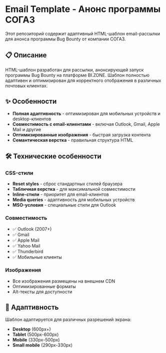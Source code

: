 # Email Template - Анонс программы СОГАЗ

Этот репозиторий содержит адаптивный HTML-шаблон email-рассылки для анонса программы Bug Bounty от компании СОГАЗ.

## 📋 Описание

HTML-шаблон разработан для рассылки, анонсирующей запуск программы Bug Bounty на платформе BI.ZONE. Шаблон полностью адаптивен и оптимизирован для корректного отображения в различных почтовых клиентах.

## ✨ Особенности

- **Полная адаптивность** - оптимизирован для мобильных устройств и desktop-клиентов
- **Совместимость с email-клиентами** - включая Outlook, Gmail, Apple Mail и другие
- **Оптимизированные изображения** - быстрая загрузка контента
- **Семантическая верстка** - правильная структура HTML

## 🛠 Технические особенности

### CSS-стили
- **Reset styles** - сброс стандартных стилей браузера
- **Табличная верстка** - для максимальной совместимости
- **Inline-стили** - приоритет для email-клиентов
- **Media queries** - адаптивность для мобильных устройств
- **MSO-условия** - специальные стили для Outlook

### Совместимость
- ✅ Outlook (2007+)
- ✅ Gmail
- ✅ Apple Mail
- ✅ Yahoo Mail
- ✅ Thunderbird
- ✅ Мобильные клиенты

### Изображения
- Все изображения размещены на внешнем CDN
- Оптимизированные форматы
- Alt-тексты для доступности

## 📱 Адаптивность

Шаблон адаптируется для различных разрешений экрана:

- **Desktop** (600px+)
- **Tablet** (500px-600px)
- **Mobile** (330px-500px)
- **Small mobile** (290px-330px)
